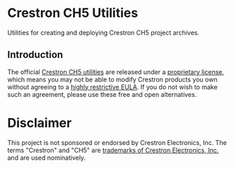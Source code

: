 # Crestron CH5 Utilities

Utilities for creating and deploying Crestron CH5 project archives.

## Introduction

The official [Crestron CH5 utilities](https://www.npmjs.com/package/@crestron/ch5-utilities) are released under a [proprietary license](https://www.npmjs.com/package/@crestron/ch5-utilities#license), which means you may not be able to modify Crestron products you own without agreeing to a [highly restrictive EULA](https://www.crestron.com/legal/software-license-agreement). If you do not wish to make such an agreement, please use these free and open alternatives.

# Disclaimer

This project is not sponsored or endorsed by Crestron Electronics, Inc. The terms "Crestron" and "CH5" are [trademarks of Crestron Electronics, Inc.](https://www.crestron.com/Legal/Trademarks) and are used nominatively.
